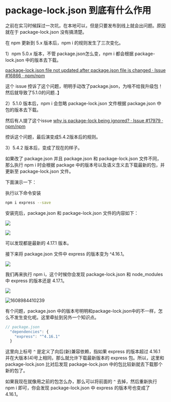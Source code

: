# package-lock.json 到底有什么作用

之前在实习时候踩过一次坑，在本地可以，但是只要发布到线上就会出问题。原因就在于 package-lock.json 没有搞清楚。

在 npm 更新到 5.x 版本后，npm i 的规则发生了三次变化。

1）npm 5.0.x 版本，不管 package.json怎么变，npm i 都会根据 package-lock.json 中的版本去下载。

[package-lock.json file not updated after package.json file is changed · Issue #16866 · npm/npm](https://link.zhihu.com/?target=https%3A//github.com/npm/npm/issues/16866)

这个 issue 控诉了这个问题，明明手动改了package.json，为啥不给我升级包！然后就导致了5.1.0的问题..】

2）5.1.0 版本后，npm i 会忽略 package-lock.json 文件根据 package.json 中包的版本去下载。

然后有人提了这个issue [why is package-lock being ignored? · Issue #17979 · npm/npm](https://link.zhihu.com/?target=https%3A//github.com/npm/npm/issues/17979)

控诉这个问题，最后演变成5.4.2版本后的规则。

3）5.4.2 版本后，变成了现在的样子。

如果改了 package.json 并且 package.json 和 package-lock.json 文件不同，那么执行 npm i 时会根据 package 中的版本号以及语义含义去下载最新的包，并更新至 package-lock.json 文件。

下面演示一下：

执行以下命令安装

```bash
npm i express --save
```

安装完后，package.json 和 package-lock.json 文件的内容如下：

![](https://gitee.com/codingOrange/image-hosting/raw/master/img/20201226194844.png)

![](https://gitee.com/codingOrange/image-hosting/raw/master/img/20201226195441.png)

可以发现都是最新的 4.17.1 版本。

接下来将 package.json 文件中 express 的版本变为 ^4.16.1。

![](https://gitee.com/codingOrange/image-hosting/raw/master/img/20201226200438.png)

我们再来执行 npm i，这个时候你会发现 package-lock.json 和 node_modules 中 express 的版本还是 4.17.1。

![](https://gitee.com/codingOrange/image-hosting/raw/master/img/20201226200559.png)

![1608984410239](https://gitee.com/codingOrange/image-hosting/raw/master/img/1608984410239.png)

有个问题，package.json 中的版本号明明和package-lock.json中的不一样，怎么不发生变化呢。这里牵扯到另外一个知识点。

```js
// package.json
  "dependencies": {
    "express": "^4.16.1"
  }
```

这里向上标号 `^` 是定义了向后(新)兼容依赖，指如果 express 的版本超过 4.16.1 并在大版本(4)号上相同，那么就允许下载最新版本的 express 包。所以，这里和 package-lock.json 比对后发现 package-lock.json 中的包比较新就去下载那个新的包了。

如果我现在就像用之前的包怎么办，那么可以将前面的 `^` 去掉，然后重新执行 npm i 即可，你会发现 package-lock.json 中 express 的版本号也变成了 4.16.1。





